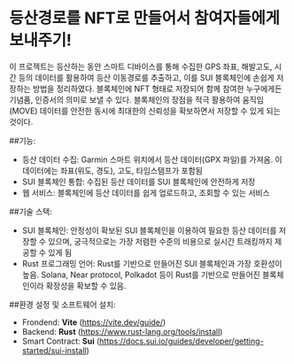# 등산경로를 NFT로 만들어서 참여자들에게 보내주기!

이 프로젝트는 등산하는 동안 스마트 디바이스를 통해 수집한 GPS 좌표, 해발고도, 시간 등의 데이터를 활용하여 등산 이동경로를 추출하고, 이를 SUI 블록체인에 손쉽게 저장하는 방법을 정리하였다. 블록체인에 NFT 형태로 저장되어 함께 참여한 누구에게든 기념품, 인증서의 의미로 보낼 수 있다. 블록체인의 장점을 적극 활용하여 움직임(MOVE) 데이터를 안전한 동시에 최대한의 신뢰성을 확보하면서 저장할 수 있게 되는 것이다.

##기능:
- 등산 데이터 수집: Garmin 스마트 위치에서 등산 데이터(GPX 파일)를 가져옴. 이 데이터에는 좌표(위도, 경도), 고도, 타임스탬프가 포함됨
- SUI 블록체인 통합: 수집된 등산 데이터를 SUI 블록체인에 안전하게 저장
- 웹 서비스: 블록체인에 등산 데이터를 쉽게 업로드하고, 조회할 수 있는 서비스

##기술 스택:
- SUI 블록체인: 안정성이 확보된 SUI 블록체인을 이용하여 필요한 등산 데이터를 저장할 수 있으며, 궁극적으로는 가장 저렴한 수준의 비용으로 실시간 트래킹까지 제공할 수 있게 됨
- Rust 프로그래밍 언어: Rust를 기반으로 만들어진 SUI 블록체인과 가장 호환성이 높음. Solana, Near protocol, Polkadot 등이 Rust를 기반으로 만들어진 블록체인이라 확장성을 확보할 수 있음.

##환경 설정 및 소프트웨어 설치:
- Frondend: **Vite** (https://vite.dev/guide/)
- Backend: **Rust** (https://www.rust-lang.org/tools/install)
- Smart Contract: **Sui** (https://docs.sui.io/guides/developer/getting-started/sui-install)
